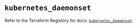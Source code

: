 # `kubernetes_daemonset`

Refer to the Terraform Registory for docs: [`kubernetes_daemonset`](https://registry.terraform.io/providers/hashicorp/kubernetes/2.21.1/docs/resources/daemonset).

